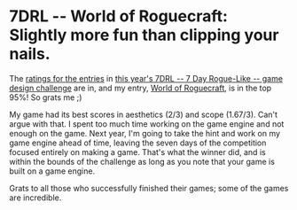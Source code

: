 # 7DRL -- World of Roguecraft: Slightly more fun than clipping your nails.

The [ratings for the entries](http://www.roguetemple.com/7drl/2010/) in [this year's 7DRL -- 7 Day Rogue-Like -- game design challenge](http://tinyurl.com/ybrdra2) are in, and my entry, [World of Roguecraft](http://groups.google.com/group/rec.games.roguelike.development/browse_thread/thread/8ae409f0e60c748d#), is in the top 95%! So grats me ;)

My game had its best scores in aesthetics (2/3) and scope (1.67/3). Can't argue with that. I spent too much time working on the game engine and not enough on the game. Next year, I'm going to take the hint and work on my game engine ahead of time, leaving the seven days of the competition focused entirely on making a game. That's what the winner did, and is within the bounds of the challenge as long as you note that your game is built on a game engine.

Grats to all those who successfully finished their games; some of the games are incredible.

